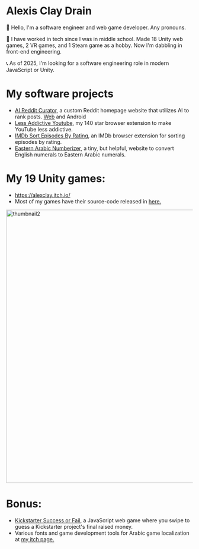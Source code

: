 # Alexis Clay Drain
👋 Hello, I'm a software engineer and web game developer. Any pronouns.  

🌱 I have worked in tech since I was in middle school. Made 18 Unity web games, 2 VR games, and 1 Steam game as a hobby. Now I'm dabbling in front-end engineering.  

📞 As of 2025, I'm looking for a software engineering role in modern JavaScript or Unity.  

# My software projects  
- [AI Reddit Curator](https://github.com/AlexisDrain/ai-reddit-curator), a custom Reddit homepage website that utilizes AI to rank posts. [Web](https://alexisdrain.github.io/ai-reddit-curator/) and Android
- [Less Addictive Youtube](https://github.com/AlexisDrain/Less-Addictive-YouTube), my 140 star browser extension to make YouTube less addictive.  
- [IMDb Sort Episodes By Rating](https://github.com/AlexisDrain/IMDb-Sort-Episodes-By-Rating), an IMDb browser extension for sorting episodes by rating.  
- [Eastern Arabic Numberizer](https://github.com/AlexisDrain/ArabicNumberizer/), a tiny, but helpful, website to convert English numerals to Eastern Arabic numerals.  

# My 19 Unity games:  
- https://alexclay.itch.io/  
- Most of my games have their source-code released in [here.](https://github.com/AlexisDrain?tab=repositories)  

<a href="https://www.youtube.com/watch?v=gQtmXqx_vE4">
  <img width="1280" height="735" alt="thumbnail2" 
       src="https://github.com/user-attachments/assets/42fb21ae-79f3-478a-a648-8f68ae44ceb1" />
</a>

# Bonus:
- [Kickstarter Success or Fail,](https://github.com/AlexisDrain/Kickstarter-Success-or-Fail) a JavaScript web game where you swipe to guess a Kickstarter project's final raised money.
- Various fonts and game development tools for Arabic game localization at [my itch page.](https://alexclay.itch.io/)
